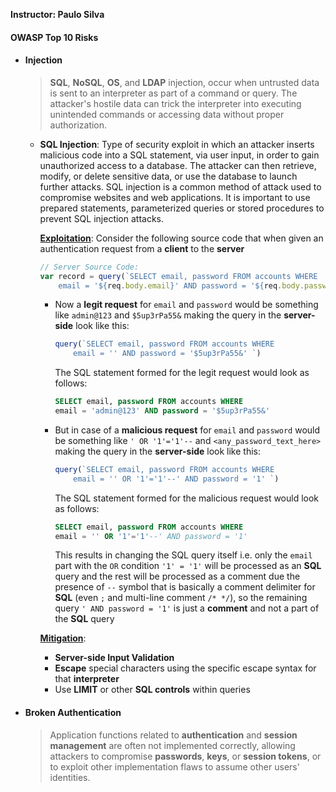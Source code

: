 **Instructor: Paulo Silva**

#### OWASP Top 10 Risks

- #### **Injection**
  > **SQL**, **NoSQL**, **OS**, and **LDAP** injection, occur when untrusted data is sent to an interpreter as part of a command or query. The attacker's hostile data can trick the interpreter into executing unintended commands or accessing data without proper authorization.

  - **SQL Injection**: Type of security exploit in which an attacker inserts malicious code into a SQL statement, via user input, in order to gain unauthorized access to a database. The attacker can then retrieve, modify, or delete sensitive data, or use the database to launch further attacks. SQL injection is a common method of attack used to compromise websites and web applications. It is important to use prepared statements, parameterized queries or stored procedures to prevent SQL injection attacks.

    <ins>**Exploitation**</ins>: Consider the following source code that when given an authentication request from a **client** to the **server**
      ```js
      // Server Source Code:
      var record = query(`SELECT email, password FROM accounts WHERE 
          email = '${req.body.email}' AND password = '${req.body.password}'`);
      ```

      - Now a **legit request** for `email` and `password` would be something like `admin@123` and `$5up3rPa55&` making the query in the **server-side** look like this:
        ```js
        query(`SELECT email, password FROM accounts WHERE 
            email = '' AND password = '$5up3rPa55&' `)
        ```

        The SQL statement formed for the legit request would look as follows:
        ```sql
        SELECT email, password FROM accounts WHERE 
        email = 'admin@123' AND password = '$5up3rPa55&'
        ```

      - But in case of a **malicious request** for `email` and `password` would be something like `' OR '1'='1'--` and `<any_password_text_here>` making the query in the **server-side** look like this:
        ```js
        query(`SELECT email, password FROM accounts WHERE 
            email = '' OR '1'='1'--' AND password = '1' `)
        ```

        The SQL statement formed for the malicious request would look as follows:
        ```sql
        SELECT email, password FROM accounts WHERE 
        email = '' OR '1'='1'--' AND password = '1'
        ```
        This results in changing the SQL query itself i.e. only the `email` part with the `OR` condition `'1' = '1'` will be  processed as an **SQL** query and the rest will be processed as a comment due the presence of `--` symbol that is basically a comment delimiter for **SQL** (even `;` and multi-line comment `/* */`), so the remaining query `' AND password = '1'` is just a **comment** and not a part of the **SQL** query

    <ins>**Mitigation**</ins>:
    - **Server-side Input Validation**
    - **Escape** special characters using the specific escape syntax for that **interpreter**
    - Use **LIMIT** or other **SQL controls** within queries

- #### **Broken Authentication**
  > Application functions related to **authentication** and **session management** are often not implemented correctly, allowing attackers to compromise **passwords**, **keys**, or **session tokens**, or to exploit other implementation flaws to assume other users' identities.
